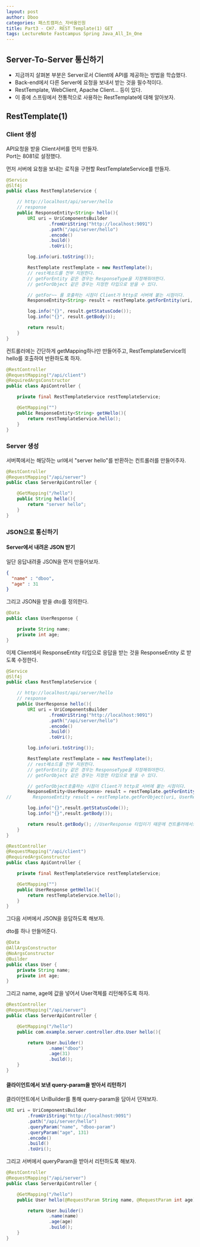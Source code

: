 ```yaml
---
layout: post
author: Dboo
categories: 패스트캠퍼스_자바올인원
title: Part3 - CH7. REST Template(1) GET
tags: LectureNote Fastcampus Spring Java_All_In_One
---
```


## Server-To-Server 통신하기

- 지금까지 살펴본 부분은 Server로서 Client에 API를 제공하는 방법을 학습했다.
- Back-end에서 다른 Server에 요청을 보내서 받는 것을 필수적이다.
- RestTemplate, WebClient, Apache Client... 등이 있다.
- 이 중에 스프링에서 전통적으로 사용하는 RestTemplate에 대해 알아보자.

## RestTemplate(1)

### Client 생성

API요청을 받을 Client서버를 먼저 만들자.  
Port는 8081로 설정했다.

먼저 서버에 요청을 보내는 로직을 구현할 RestTemplateService를 만들자.  

~~~java
@Service
@Slf4j
public class RestTemplateService {

    // http://localhost/api/server/hello
    // response
    public ResponseEntity<String> hello(){
        URI uri = UriComponentsBuilder
                .fromUriString("http://localhost:9091")
                .path("/api/server/hello")
                .encode()
                .build()
                .toUri();

        log.info(uri.toString());

        RestTemplate restTemplate = new RestTemplate();
        // rest메소드를 전부 지원한다.
        // getForEntity 같은 경우는 ResponseType을 지정해줘야한다.
        // getForObject 같은 경우는 지정한 타입으로 받을 수 있다.

        // getFor~~ 를 호출하는 시점이 Client가 http로 서버에 붙는 시점이다.
        ResponseEntity<String> result = restTemplate.getForEntity(uri, String.class);

        log.info("{}", result.getStatusCode());
        log.info("{}", result.getBody());

        return result;
    }
}
~~~

컨트롤러에는 간단하게 getMapping하나만 만들어주고, RestTemplateService의 hello를 호출하여
반환하도록 하자.

~~~java
@RestController
@RequestMapping("/api/client")
@RequiredArgsConstructor
public class ApiController {

    private final RestTemplateService restTemplateService;

    @GetMapping("")
    public ResponseEntity<String> getHello(){
        return restTemplateService.hello();
    }
}
~~~

### Server 생성

서버쪽에서는 해당하는 url에서 "server hello"를 반환하는 컨트롤러를 만들어주자.

~~~java
@RestController
@RequestMapping("/api/server")
public class ServerApiController {

    @GetMapping("/hello")
    public String hello(){
        return "server hello";
    }
}
~~~

### JSON으로 통신하기

#### Server에서 내려온 JSON 받기

일단 응답내려줄 JSON을 먼저 만들어보자.

~~~json
{
  "name" : "dboo",
  "age" : 31
}
~~~

그리고 JSON을 받을 dto를 정의한다.

~~~java
@Data
public class UserResponse {

    private String name;
    private int age;
}
~~~

이제 Client에서 ResponseEntity<String> 타입으로 응답을 받는 것을 ResponseEntity<UserResponse>
로 받도록 수정한다.

~~~java
@Service
@Slf4j
public class RestTemplateService {

    // http://localhost/api/server/hello
    // response
    public UserResponse hello(){
        URI uri = UriComponentsBuilder
                .fromUriString("http://localhost:9091")
                .path("/api/server/hello")
                .encode()
                .build()
                .toUri();

        log.info(uri.toString());

        RestTemplate restTemplate = new RestTemplate();
        // rest메소드를 전부 지원한다.
        // getForEntity 같은 경우는 ResponseType을 지정해줘야한다.
        // getForObject 같은 경우는 지정한 타입으로 받을 수 있다.

        // getForObject호출하는 시점이 Client가 http로 서버에 붙는 시점이다.
        ResponseEntity<UserResponse> result = restTemplate.getForEntity(uri, UserResponse.class);
//        ResponseEntity result = restTemplate.getForObject(uri, UserResponse.class); // 비추천

        log.info("{}",result.getStatusCode());
        log.info("{}",result.getBody());

        return result.getBody(); //UserResponse 타입이기 때문에 컨트롤러에서도 UserResponse를 반환하도록 한다.
    }
}
~~~

~~~java
@RestController
@RequestMapping("/api/client")
@RequiredArgsConstructor
public class ApiController {

    private final RestTemplateService restTemplateService;

    @GetMapping("")
    public UserResponse getHello(){
        return restTemplateService.hello();
    }
}
~~~

그다음 서버에서 JSON을 응답하도록 해보자.

dto를 하나 만들어준다.

~~~java
@Data
@AllArgsConstructor
@NoArgsConstructor
@Builder
public class User {
    private String name;
    private int age;
}
~~~

그리고 name, age에 값을 넣어서 User객체를 리턴해주도록 하자.

~~~java
@RestController
@RequestMapping("/api/server")
public class ServerApiController {

    @GetMapping("/hello")
    public com.example.server.controller.dto.User hello(){

        return User.builder()
                .name("dboo")
                .age(31)
                .build();
    }
}
~~~

#### 클라이언트에서 보낸 query-param을 받아서 리턴하기

클라이언트에서 UriBuilder를 통해 query-param을 담아서 던져보자.

~~~java
URI uri = UriComponentsBuilder
        .fromUriString("http://localhost:9091")
        .path("/api/server/hello")
        .queryParam("name", "dboo-param")
        .queryParam("age", 131)
        .encode()
        .build()
        .toUri();
~~~

그리고 서버에서 queryParam을 받아서 리턴하도록 해보자.

~~~java
@RestController
@RequestMapping("/api/server")
public class ServerApiController {

    @GetMapping("/hello")
    public User hello(@RequestParam String name, @RequestParam int age){

        return User.builder()
                .name(name)
                .age(age)
                .build();
    }
}
~~~
